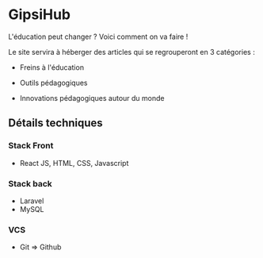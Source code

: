 # GipsiHub

L'éducation peut changer ? Voici comment on va faire !

Le site servira à héberger des articles qui se regrouperont en 
3 catégories : 

- Freins à l'éducation 

- Outils pédagogiques 

- Innovations pédagogiques autour du monde 


## Détails techniques

### Stack Front 
- React JS, HTML, CSS, Javascript 

### Stack back 

- Laravel 
- MySQL

### VCS 
- Git => Github
